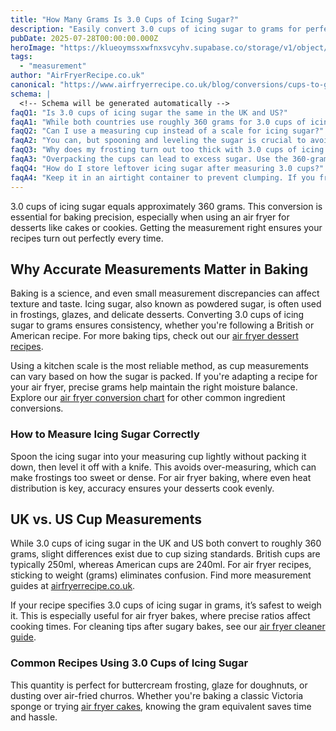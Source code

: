```yaml
---
title: "How Many Grams Is 3.0 Cups of Icing Sugar?"
description: "Easily convert 3.0 cups of icing sugar to grams for perfect baking results every time. Get precise measurements now!"
pubDate: 2025-07-28T00:00:00.000Z
heroImage: "https://klueoymssxwfnxsvcyhv.supabase.co/storage/v1/object/public/Shmucket/how-many-grams-is-3-cups-of-icing-sugar.webp"
tags:
  - "measurement"
author: "AirFryerRecipe.co.uk"
canonical: "https://www.airfryerrecipe.co.uk/blog/conversions/cups-to-grams/how-many-grams-is-3-cups-of-icing-sugar"
schema: |
  <!-- Schema will be generated automatically -->
faqQ1: "Is 3.0 cups of icing sugar the same in the UK and US?"
faqA1: "While both countries use roughly 360 grams for 3.0 cups of icing sugar, UK cups are 250ml and US cups are 240ml. For absolute precision, especially in air fryer baking, weighing in grams is best."
faqQ2: "Can I use a measuring cup instead of a scale for icing sugar?"
faqA2: "You can, but spooning and leveling the sugar is crucial to avoid overpacking. For air fryer recipes, where exact ratios matter, a scale ensures consistency and better results."
faqQ3: "Why does my frosting turn out too thick with 3.0 cups of icing sugar?"
faqA3: "Overpacking the cups can lead to excess sugar. Use the 360-gram equivalent and adjust liquids gradually. Air fryer desserts often need precise moisture levels, so grams are more reliable."
faqQ4: "How do I store leftover icing sugar after measuring 3.0 cups?"
faqA4: "Keep it in an airtight container to prevent clumping. If you frequently bake in your air fryer, pre-measuring batches in grams saves time for future recipes."
---
```

<p>3.0 cups of icing sugar equals approximately 360 grams. This conversion is essential for baking precision, especially when using an air fryer for desserts like cakes or cookies. Getting the measurement right ensures your recipes turn out perfectly every time.</p>  

<h2>Why Accurate Measurements Matter in Baking</h2>  
<p>Baking is a science, and even small measurement discrepancies can affect texture and taste. Icing sugar, also known as powdered sugar, is often used in frostings, glazes, and delicate desserts. Converting 3.0 cups of icing sugar to grams ensures consistency, whether you're following a British or American recipe. For more baking tips, check out our <a href=https://www.airfryerrecipe.co.uk/recipes>air fryer dessert recipes</a>.</p>  

<p>Using a kitchen scale is the most reliable method, as cup measurements can vary based on how the sugar is packed. If you're adapting a recipe for your air fryer, precise grams help maintain the right moisture balance. Explore our <a href=https://www.airfryerrecipe.co.uk/air-fryer-conversion-chart>air fryer conversion chart</a> for other common ingredient conversions.</p>  

<h3>How to Measure Icing Sugar Correctly</h3>  
<p>Spoon the icing sugar into your measuring cup lightly without packing it down, then level it off with a knife. This avoids over-measuring, which can make frostings too sweet or dense. For air fryer baking, where even heat distribution is key, accuracy ensures your desserts cook evenly.</p>  

<h2>UK vs. US Cup Measurements</h2>  
<p>While 3.0 cups of icing sugar in the UK and US both convert to roughly 360 grams, slight differences exist due to cup sizing standards. British cups are typically 250ml, whereas American cups are 240ml. For air fryer recipes, sticking to weight (grams) eliminates confusion. Find more measurement guides at <a href=https://www.airfryerrecipe.co.uk>airfryerrecipe.co.uk</a>.</p>  

<p>If your recipe specifies 3.0 cups of icing sugar in grams, it’s safest to weigh it. This is especially useful for air fryer bakes, where precise ratios affect cooking times. For cleaning tips after sugary bakes, see our <a href=https://www.airfryerrecipe.co.uk/air-fryer-cleaner>air fryer cleaner guide</a>.</p>  

<h3>Common Recipes Using 3.0 Cups of Icing Sugar</h3>  
<p>This quantity is perfect for buttercream frosting, glaze for doughnuts, or dusting over air-fried churros. Whether you're baking a classic Victoria sponge or trying <a href=https://www.airfryerrecipe.co.uk/recipe-category/cakes>air fryer cakes</a>, knowing the gram equivalent saves time and hassle.</p>
